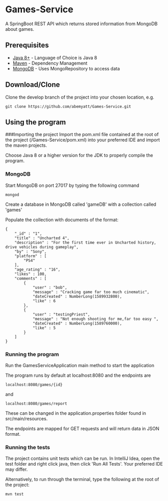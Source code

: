 # Games-Service
A SpringBoot REST API which returns stored information from MongoDB about games.

## Prerequisites
* [Java 8+](https://www.oracle.com/technetwork/java/javase/overview/java8-2100321.html) - Language of Choice is Java 8
* [Maven](https://maven.apache.org/) - Dependency Management
* [MongoDB](https://www.mongodb.com/) - Uses MongoRepository to access data

## Download/Clone
Clone the develop branch of the project into your chosen location, e.g.
```
git clone https://github.com/abemyatt/Games-Service.git
```

## Using the program
###Importing the project
Import the pom.xml file contained at the root of the project (/Games-Service/pom.xml) into your preferred IDE and import the maven projects.

Choose Java 8 or a higher version for the JDK to properly compile the program.

### MongoDB
Start MongoDB on port 27017 by typing the following command
```
mongod
```
Create a database in MongoDB called 'gameDB' with a collection called 'games'

Populate the collection with documents of the format:
```
{
    "_id" : "1",
    "title" : "Uncharted 4",
    "description" : "For the first time ever in Uncharted history, drive vehicles during gameplay",
    "by" : "Sony",
    "platform" : [ 
        "PS4"
    ],
    "age_rating" : "16",
    "likes" : 100,
    "comments" : [ 
        {
            "user" : "bob",
            "message" : "Cracking game far too much cinematic",
            "dateCreated" : NumberLong(1589932800),
            "like" : 6
        }, 
        {
            "user" : "testingPriest",
            "message" : "Not enough shooting for me,far too easy ",
            "dateCreated" : NumberLong(1589760000),
            "like" : 5
        }
    ]
}
```

### Running the program
Run the GamesServiceApplication main method to start the application


The program runs by default at localhost:8080 and the endpoints are
```
localhost:8080/games/{id}
```
and
```
localhost:8080/games/report
```
These can be changed in the application.properties folder found in src/main/resources.

The endpoints are mapped for GET requests and will return data in JSON format.

### Running the tests
The project contains unit tests which can be run. In IntelliJ Idea, open the test folder and right click java, then click 'Run All Tests'. Your preferred IDE may differ.

Alternatively, to run through the terminal, type the following at the root of the project:
```
mvn test
```



